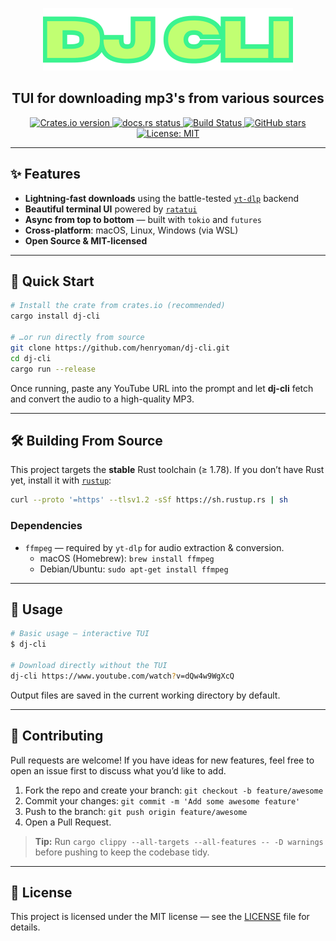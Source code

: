 <p align="center">
  <img src="logo.png" alt="dj-cli logo" width="400"/>
</p>

<h2 align="center">TUI for downloading mp3's from various sources</h2>

<p align="center">
  <a href="https://crates.io/crates/dj-cli">
    <img src="https://img.shields.io/crates/v/dj-cli?label=crates.io&logo=rust&color=orange" alt="Crates.io version"/>
  </a>
  <a href="https://docs.rs/dj-cli">
    <img src="https://img.shields.io/docsrs/dj-cli?label=docs.rs" alt="docs.rs status"/>
  </a>
  <a href="https://github.com/henryoman/dj-cli/actions">
    <img src="https://img.shields.io/github/actions/workflow/status/henryoman/dj-cli/ci.yml?branch=main&label=CI&logo=github" alt="Build Status"/>
  </a>
  <a href="https://github.com/henryoman/dj-cli/stargazers">
    <img src="https://img.shields.io/github/stars/henryoman/dj-cli?style=social" alt="GitHub stars"/>
  </a>
  <a href="./LICENSE">
    <img src="https://img.shields.io/badge/license-MIT-blue.svg" alt="License: MIT"/>
  </a>
</p>

---

## ✨ Features

- **Lightning-fast downloads** using the battle-tested [`yt-dlp`](https://github.com/yt-dlp/yt-dlp) backend
- **Beautiful terminal UI** powered by [`ratatui`](https://ratatui.rs)
- **Async from top to bottom** — built with `tokio` and `futures`
- **Cross-platform**: macOS, Linux, Windows (via WSL)
- **Open Source & MIT-licensed**

---

## 🚀 Quick Start

```bash
# Install the crate from crates.io (recommended)
cargo install dj-cli

# …or run directly from source
git clone https://github.com/henryoman/dj-cli.git
cd dj-cli
cargo run --release
```

Once running, paste any YouTube URL into the prompt and let **dj-cli** fetch and convert the audio to a high-quality MP3.

---

## 🛠️ Building From Source

This project targets the **stable** Rust toolchain (≥ 1.78). If you don’t have Rust yet, install it with [`rustup`](https://www.rust-lang.org/tools/install):

```bash
curl --proto '=https' --tlsv1.2 -sSf https://sh.rustup.rs | sh
```

### Dependencies

- `ffmpeg` — required by `yt-dlp` for audio extraction & conversion.
  - macOS (Homebrew): `brew install ffmpeg`
  - Debian/Ubuntu: `sudo apt-get install ffmpeg`

---

## 📖 Usage

```bash
# Basic usage – interactive TUI
$ dj-cli

# Download directly without the TUI
dj-cli https://www.youtube.com/watch?v=dQw4w9WgXcQ
```

Output files are saved in the current working directory by default.

---

## 🤝 Contributing

Pull requests are welcome! If you have ideas for new features, feel free to open an issue first to discuss what you’d like to add.

1. Fork the repo and create your branch: `git checkout -b feature/awesome`  
2. Commit your changes: `git commit -m 'Add some awesome feature'`  
3. Push to the branch: `git push origin feature/awesome`  
4. Open a Pull Request.

> **Tip:** Run `cargo clippy --all-targets --all-features -- -D warnings` before pushing to keep the codebase tidy.

---

## 📜 License

This project is licensed under the MIT license — see the [LICENSE](./LICENSE) file for details.
